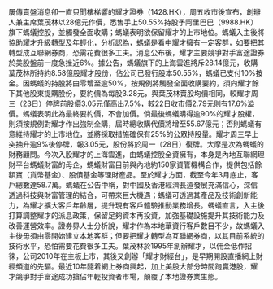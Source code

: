 屢傳賣盤消息卻一直只聞樓梯響的耀才證券（1428.HK），周五收市後宣布，創辦人兼主席葉茂林以28億元作價，悉售手上50.55%持股予阿里巴巴（9988.HK）旗下螞蟻控股，並觸發全面收購；螞蟻表明欲保留耀才的上市地位。螞蟻入主後將協助耀才升級轉型及年輕化，分析認為，螞蟻是看中耀才擁有一定客群，如要把其轉型成互聯網券商，恐需花費很多工夫。消息公布後，耀才主要競爭對手富途證券於美股盤前一度急挫近6%。據公告，螞蟻旗下的上海雲進將斥28.14億元，收購葉茂林所持約8.58億股耀才股份，佔公司已發行股本50.55%，螞蟻已支付10%按金。因螞蟻的持股將由零增至逾50%，按規例將觸發全面收購要約，須向耀才餘下其他股東提購股份，要約價為每股3.28元，與葉茂林賣股均價相同，較耀才周三（23日）停牌前股價3.05元僅高出7.5%，較22日收市價2.79元則有17.6%溢價。螞蟻表明此為最終要約價，不會加價。倘最後螞蟻購得逾90%的耀才股權，則須按規例對耀才作出強制全購，屆時總收購代價將增至55.67億元；否則螞蟻有意維持耀才的上市地位，並將採取措施確保有25%的公眾持股量。耀才周三早上突抽升逾9%後停牌，報3.05元，股份將於周一（28日）復牌。大摩是次為螞蟻的財務顧問。今次入股耀才的上海雲進，由螞蟻控股全資擁有，本身是內地互聯網理財平台螞蟻財富的母企，螞蟻財富目前與內地約150家資管機構合作，提供包括餘額寶（貨幣基金）、股債基金等理財產品。至於耀才方面，截至今年3月底止，客戶總數達58.7萬。螞蟻在公告中稱，對中國及香港經濟長遠發展充滿信心，深信透過科技與財富管理的結合，可帶來巨大機遇；螞蟻可透過其產品及技術創新能力，為耀才擴大客戶年齡層，提升現有客戶體驗推動業務增長。螞蟻直言，入主後打算調整耀才的派息政策，保留足夠資本再投資，加強基礎設施提升其技術能力及改善運營效率。證券界人士分析說，耀才作為本地華資行客戶數目不少，故螞蟻入主後毋須由零開始建立本地客群；但要把耀才轉型為互聯網券商，以其目前系統的技術水平，恐怕需要花費很多工夫。葉茂林於1995年創辦耀才，以佣金低作招徠，公司2010年在主板上市，其後又創辦「耀才財經台」，是早期開設直播網上財經頻道的先驅。最近10年隨着網上券商興起，加上美股大部分時間跑贏港股，耀才競爭對手富途成功搶佔年輕投資者市場，顛覆了本地證券業生態。